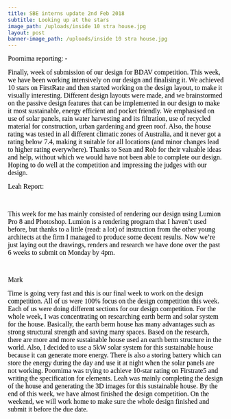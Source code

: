 ```yaml
---
title: SBE interns update 2nd Feb 2018
subtitle: Looking up at the stars
image_path: /uploads/inside 10 stra house.jpg
layout: post
banner-image_path: /uploads/inside 10 stra house.jpg
---
```



<font color="#000000"><font face="Calibri"><font size="3">Poornima reporting: -</font></font></font>

<font face="Calibri"><font size="3"><font color="#000000">Finally, week of submission of our design for BDAV competition. This week, we have been working intensively on our design and finalising it. We achieved 10 stars on FirstRate and then started working on the design layout, to make it visually interesting. Different design layouts were made, and we brainstormed on the passive design features that can be implemented in our design to make it most sustainable, energy efficient and pocket friendly. We emphasised on use of solar panels, rain water harvesting and its filtration, use of recycled material for construction, urban gardening and green roof. Also, the house rating was tested in all different climatic zones of Australia, and it never got a rating below 7.4, making it suitable for all locations (and minor changes lead to higher rating everywhere). Thanks to Sean and Rob for their valuable ideas and help, without which we would have not been able to complete our design. Hoping to do well at the competition and impressing the judges with our design.&nbsp; &nbsp; &nbsp;</font></font></font>

<font color="#000000"><font face="Cambria"><font size="3">Leah Report: </font></font></font>

<font color="#000000"><font face="Cambria"><font size="3">&nbsp;</font></font></font>

<font color="#000000"><font face="Cambria"><font size="3">This week for me has mainly consisted of rendering our design using Lumion Pro 8 and Photoshop. Lumion is a rendering program that I haven&rsquo;t used before, but thanks to a little (read: a lot) of instruction from the other young architects at the firm I managed to produce some decent results. Now we&rsquo;re just laying out the drawings, renders and research we have done over the past 6 weeks to submit on Monday by 4pm. </font></font></font>

&nbsp;

<font color="#000000"><font face="Times New Roman"><font size="3">Mark</font></font></font>

<font color="#000000"><font face="Times New Roman"><font size="3"></font></font></font>

<font size="3"><font color="#000000"><font face="Times New Roman"></font></font></font>

<font size="3"><font color="#000000"><font face="Times New Roman">Time is going very fast and this is our final week to work on the design competition. All of us were 100% focus on the design competition this week. Each of us were doing different sections for our design competition. For the whole week, I was concentrating on researching earth berm and solar system for the house. Basically, the earth berm house has many advantages such as strong structural strength and saving many spaces. Based on the research, there are more and more sustainable house used an earth berm structure in the world. Also, I decided to use a 5kW solar system for this sustainable house because it can generate more energy. There is also a storing battery which can store the energy during the day and use it at night when the solar panels are not working. Poornima was trying to achieve 10-star rating on Firstrate5 and writing the specification for elements. Leah was mainly completing the design of the house and generating the 3D images for this sustainable house. By the end of this week, we have almost finished the design competition. On the weekend, we will work home to make sure the whole design finished and submit it before the due date. &nbsp;&nbsp;</font></font></font>